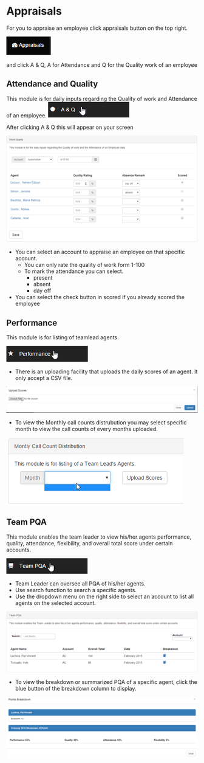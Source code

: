 # Appraisals
For you to appraise an employee click appraisals button on the top right.
>
![Image](img/appraisals1.png)
>
and click A & Q,  A for Attendance and Q for the Quality work of an employee
>



## Attendance and Quality
This module is for daily inputs regarding the Quality of work and Attendance of an employee.
![Image](img/appraisals2.png)
>
After clicking A & Q this will appear on your screen
>
![Image](img/appraisals3.png)
>
+ You can select an account to appraise an employee on that specific account.
	+ You can only rate the quality of work form 1-100
	+ To mark the attendance you can select.
		+ present
		+ absent
		+ day off
+ You can select the check button in scored if you already scored the employee


## Performance
This module is for listing of teamlead agents.
>
![Image](img/appraisals4.png)
>
+ There is an uploading facility that uploads the daily scores of an agent. It only accept a CSV file.
>
![Image](img/appraisals5.png)
>
+ To view the Monthly call counts distrubution you may select specific month to view the call counts of every months uploaded.
>
![Image](img/appraisals6.png)


## Team PQA
This module enables the team leader to view his/her agents performance, quality, attendance, flexibility, and overall total score under certain accounts.
>
![Image](img/appraisals7.png)
>
+ Team Leader can oversee all PQA of his/her agents.
+ Use search function to search a specific agents.
+ Use the dropdown menu on the right side to select an account to list all agents on the selected account.

>
![Image](img/appraisals8.png)
>
+ To view the breakdown or summarized PQA of a specific agent, click the blue button of the breakdown column to display.
>
![Image](img/appraisals9.png)


	
	